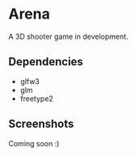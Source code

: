 # Arena
A 3D shooter game in development. 

## Dependencies
- glfw3
- glm
- freetype2

## Screenshots
Coming soon :)
